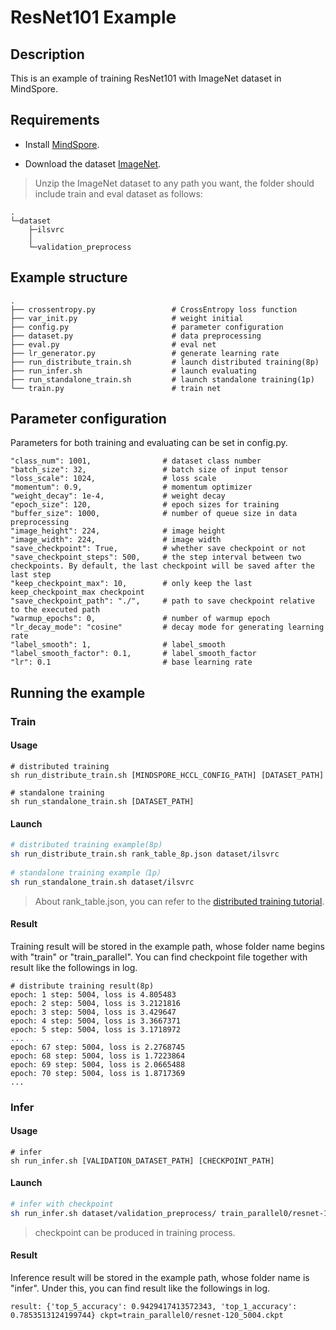 # ResNet101 Example
 
## Description
 
This is an example of training ResNet101 with ImageNet dataset in MindSpore.

## Requirements

- Install [MindSpore](https://www.mindspore.cn/install/en).

- Download the dataset [ImageNet](http://image-net.org/download).
 
> Unzip the ImageNet dataset to any path you want, the folder should include train and eval dataset as follows:
 
```
.
└─dataset
    ├─ilsvrc
    │
    └─validation_preprocess
```

## Example structure
 
```shell
.
├── crossentropy.py                 # CrossEntropy loss function
├── var_init.py                     # weight initial
├── config.py                       # parameter configuration
├── dataset.py                      # data preprocessing
├── eval.py                         # eval net
├── lr_generator.py                 # generate learning rate
├── run_distribute_train.sh         # launch distributed training(8p)
├── run_infer.sh                    # launch evaluating
├── run_standalone_train.sh         # launch standalone training(1p)
└── train.py                        # train net
```
 
## Parameter configuration
 
Parameters for both training and evaluating can be set in config.py.
 
```
"class_num": 1001,                # dataset class number
"batch_size": 32,                 # batch size of input tensor
"loss_scale": 1024,               # loss scale
"momentum": 0.9,                  # momentum optimizer
"weight_decay": 1e-4,             # weight decay
"epoch_size": 120,                # epoch sizes for training
"buffer_size": 1000,              # number of queue size in data preprocessing
"image_height": 224,              # image height
"image_width": 224,               # image width
"save_checkpoint": True,          # whether save checkpoint or not
"save_checkpoint_steps": 500,     # the step interval between two checkpoints. By default, the last checkpoint will be saved after the last step
"keep_checkpoint_max": 10,        # only keep the last keep_checkpoint_max checkpoint
"save_checkpoint_path": "./",     # path to save checkpoint relative to the executed path
"warmup_epochs": 0,               # number of warmup epoch
"lr_decay_mode": "cosine"         # decay mode for generating learning rate
"label_smooth": 1,                # label_smooth
"label_smooth_factor": 0.1,       # label_smooth_factor
"lr": 0.1                         # base learning rate
```

## Running the example

### Train
 
#### Usage

```
# distributed training
sh run_distribute_train.sh [MINDSPORE_HCCL_CONFIG_PATH] [DATASET_PATH]
 
# standalone training
sh run_standalone_train.sh [DATASET_PATH]
```
 
#### Launch
 
```bash
# distributed training example(8p)
sh run_distribute_train.sh rank_table_8p.json dataset/ilsvrc
 
# standalone training example（1p）
sh run_standalone_train.sh dataset/ilsvrc
```
 
> About rank_table.json, you can refer to the [distributed training tutorial](https://www.mindspore.cn/tutorial/en/master/advanced_use/distributed_training.html).

#### Result
 
Training result will be stored in the example path, whose folder name begins with "train" or "train_parallel". You can find checkpoint file together with result like the followings in log.

 
```
# distribute training result(8p)
epoch: 1 step: 5004, loss is 4.805483
epoch: 2 step: 5004, loss is 3.2121816
epoch: 3 step: 5004, loss is 3.429647
epoch: 4 step: 5004, loss is 3.3667371
epoch: 5 step: 5004, loss is 3.1718972
...
epoch: 67 step: 5004, loss is 2.2768745
epoch: 68 step: 5004, loss is 1.7223864
epoch: 69 step: 5004, loss is 2.0665488
epoch: 70 step: 5004, loss is 1.8717369
...
```

### Infer
 
#### Usage
 
```
# infer
sh run_infer.sh [VALIDATION_DATASET_PATH] [CHECKPOINT_PATH]
```
 
#### Launch
 
```bash
# infer with checkpoint
sh run_infer.sh dataset/validation_preprocess/ train_parallel0/resnet-120_5004.ckpt

```
 
> checkpoint can be produced in training process.
 

#### Result
 
Inference result will be stored in the example path, whose folder name is "infer". Under this, you can find result like the followings in log.
 
```
result: {'top_5_accuracy': 0.9429417413572343, 'top_1_accuracy': 0.7853513124199744} ckpt=train_parallel0/resnet-120_5004.ckpt
```
